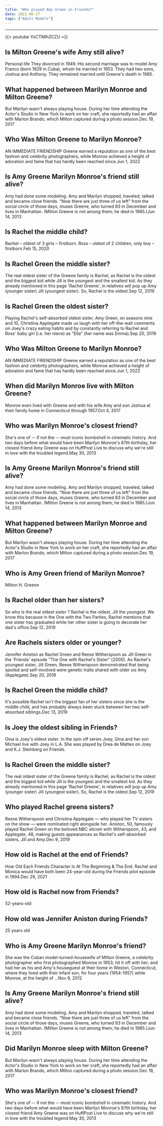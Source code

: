 ```yaml
---
title: "Who played Amy Green in Friends?"
date: 2022-06-17
tags: ["Adult Models"]
---
```


---
{{< youtube YoCTMIhZCZU >}}
## Is Milton Greene's wife Amy still alive?
Personal life They divorced in 1949. His second marriage was to model Amy Franco (born 1929 in Cuba), whom he married in 1953. They had two sons, Joshua and Anthony. They remained married until Greene's death in 1985.

## What happened between Marilyn Monroe and Milton Greene?
But Marilyn wasn't always playing house. During her time attending the Actor's Studio in New York to work on her craft, she reportedly had an affair with Marlon Brando, which Milton captured during a photo session.Dec 19, 2017

## Who Was Milton Greene to Marilyn Monroe?
AN IMMEDIATE FRIENDSHIP Greene earned a reputation as one of the best fashion and celebrity photographers, while Monroe achieved a height of adoration and fame that has hardly been reached since.Jun 1, 2022

## Is Amy Greene Marilyn Monroe's friend still alive?
Amy had done some modeling. Amy and Marilyn shopped, traveled, talked and became close friends. "Now there are just three of us left" from the social circle of those days, muses Greene, who turned 83 in December and lives in Manhattan. (Milton Greene is not among them; he died in 1985.)Jun 14, 2013

## Is Rachel the middle child?
Rachel – oldest of 3 girls – firstborn. Ross – oldest of 2 children, only boy – firstborn.Feb 15, 2020

## Is Rachel Green the middle sister?
The real oldest sister of the Greene family is Rachel, as Rachel is the oldest and the biggest kid while Jill is the youngest and the smallest kid. As they already mentioned in this page 'Rachel Greene', in relatives will pop up Amy (younger sister) Jill (youngest sister). So, Rachel is the oldest.Sep 12, 2019

## Is Rachel Green the oldest sister?
Playing Rachel's self-absorbed oldest sister, Amy Green, on seasons nine and 10, Christina Applegate made us laugh with her off-the-wall comments on Joey's crazy eating habits and by constantly referring to Rachel and Ross' baby girl (i.e. her niece) as "Ella" (her name was Emma).Sep 20, 2019

## Who Was Milton Greene to Marilyn Monroe?
AN IMMEDIATE FRIENDSHIP Greene earned a reputation as one of the best fashion and celebrity photographers, while Monroe achieved a height of adoration and fame that has hardly been reached since.Jun 1, 2022

## When did Marilyn Monroe live with Milton Greene?
Monroe even lived with Greene and with his wife Amy and son Joshua at their family home in Connecticut through 1957.Oct 4, 2017

## Who was Marilyn Monroe's closest friend?
She's one of -- if not the -- most iconic bombshell in cinematic history. And two days before what would have been Marilyn Monroe's 87th birthday, her closest friend Amy Greene was on HuffPost Live to discuss why we're still in love with the troubled legend.May 30, 2013

## Is Amy Greene Marilyn Monroe's friend still alive?
Amy had done some modeling. Amy and Marilyn shopped, traveled, talked and became close friends. "Now there are just three of us left" from the social circle of those days, muses Greene, who turned 83 in December and lives in Manhattan. (Milton Greene is not among them; he died in 1985.)Jun 14, 2013

## What happened between Marilyn Monroe and Milton Greene?
But Marilyn wasn't always playing house. During her time attending the Actor's Studio in New York to work on her craft, she reportedly had an affair with Marlon Brando, which Milton captured during a photo session.Dec 19, 2017

## Who is Amy Green friend of Marilyn Monroe?
Milton H. Greene

## Is Rachel older than her sisters?
So who is the real oldest sister ? Rachel is the oldest, Jill the youngest. We know this because in the One with the Two Parties, Rachel mentions that one sister has graduated while her other sister is going to decorate her dad's office.Sep 12, 2019

## Are Rachels sisters older or younger?
Jennifer Aniston as Rachel Green and Reese Witherspoon as Jill Green in the 'Friends' episode "The One with Rachel's Sister" (2000). As Rachel's youngest sister, Jill Green, Reese Witherspoon demonstrated that being spoiled and self-involved were genetic traits shared with older sis Amy (Applegate).Sep 20, 2019

## Is Rachel Green the middle child?
It's possible Rachel isn't the biggest fan of her sisters since she is the middle child, and has probably always been stuck between her two self-absorbed siblings.Dec 13, 2019

## Is Joey the oldest sibling in Friends?
Gina is Joey's eldest sister. In the spin off series Joey, Gina and her son Michael live with Joey in L.A. She was played by Drea de Matteo on Joey and K.J. Steinberg on Friends.

## Is Rachel Green the middle sister?
The real oldest sister of the Greene family is Rachel, as Rachel is the oldest and the biggest kid while Jill is the youngest and the smallest kid. As they already mentioned in this page 'Rachel Greene', in relatives will pop up Amy (younger sister) Jill (youngest sister). So, Rachel is the oldest.Sep 12, 2019

## Who played Rachel greens sisters?
Reese Witherspoon and Christina Applegate — who played her TV sisters on the show — were nominated right alongside her. Aniston, 50, famously played Rachel Green on the beloved NBC sitcom with Witherspoon, 43, and Applegate, 48, making guests appearances as Rachel's self-absorbed sisters, Jill and Amy.Dec 9, 2019

## How old is Rachel at the end of Friends?
How Old Each Friends Character Is At The Beginning & The End. Rachel and Monica would have both been 24-year-old during the Friends pilot episode in 1994.Dec 29, 2021

## How old is Rachel now from Friends?
52-years-old

## How old was Jennifer Aniston during Friends?
25 years old

## Who is Amy Greene Marilyn Monroe's friend?
She was the Cuban model-turned-housewife of Milton Greene, a celebrity photographer who first photographed Monroe in 1953; hit it off with her; and had her as his and Amy's houseguest at their home in Weston, Connecticut, where they lived with their infant son, for four years (1954-1957) while Monroe, at the height of ...Nov 9, 2012

## Is Amy Greene Marilyn Monroe's friend still alive?
Amy had done some modeling. Amy and Marilyn shopped, traveled, talked and became close friends. "Now there are just three of us left" from the social circle of those days, muses Greene, who turned 83 in December and lives in Manhattan. (Milton Greene is not among them; he died in 1985.)Jun 14, 2013

## Did Marilyn Monroe sleep with Milton Greene?
But Marilyn wasn't always playing house. During her time attending the Actor's Studio in New York to work on her craft, she reportedly had an affair with Marlon Brando, which Milton captured during a photo session.Dec 19, 2017

## Who was Marilyn Monroe's closest friend?
She's one of -- if not the -- most iconic bombshell in cinematic history. And two days before what would have been Marilyn Monroe's 87th birthday, her closest friend Amy Greene was on HuffPost Live to discuss why we're still in love with the troubled legend.May 30, 2013

